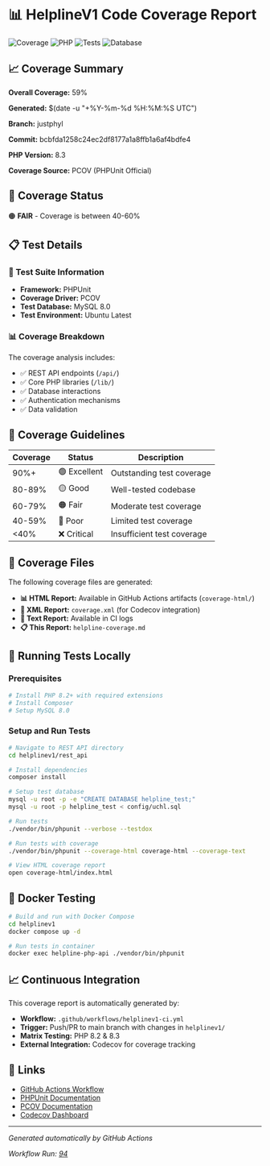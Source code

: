 # 📊 HelplineV1 Code Coverage Report

![Coverage](https://img.shields.io/badge/Coverage-59%25-orange)
![PHP](https://img.shields.io/badge/PHP-8.2%20%7C%208.3-blue)
![Tests](https://img.shields.io/badge/Tests-PHPUnit-green)
![Database](https://img.shields.io/badge/Database-MySQL%208.0-orange)

## 📈 Coverage Summary

**Overall Coverage:** 59%

**Generated:** $(date -u "+%Y-%m-%d %H:%M:%S UTC")

**Branch:** justphyl

**Commit:** bcbfda1258c24ec2df8177a1a8ffb1a6af4bdfe4

**PHP Version:** 8.3

**Coverage Source:** PCOV (PHPUnit Official)

## 🎯 Coverage Status

🟠 **FAIR** - Coverage is between 40-60%

## 📋 Test Details

### 🧪 Test Suite Information
- **Framework:** PHPUnit
- **Coverage Driver:** PCOV
- **Test Database:** MySQL 8.0
- **Test Environment:** Ubuntu Latest

### 📊 Coverage Breakdown

The coverage analysis includes:
- ✅ REST API endpoints (`/api/`)
- ✅ Core PHP libraries (`/lib/`)
- ✅ Database interactions
- ✅ Authentication mechanisms
- ✅ Data validation

## 🎯 Coverage Guidelines

| Coverage | Status | Description |
|----------|--------|-------------|
| 90%+     | 🟢 Excellent | Outstanding test coverage |
| 80-89%   | 🟡 Good | Well-tested codebase |
| 60-79%   | 🟠 Fair | Moderate test coverage |
| 40-59%   | 🔴 Poor | Limited test coverage |
| <40%     | ❌ Critical | Insufficient test coverage |

## 📁 Coverage Files

The following coverage files are generated:

- **📊 HTML Report:** Available in GitHub Actions artifacts (`coverage-html/`)
- **📄 XML Report:** `coverage.xml` (for Codecov integration)
- **📝 Text Report:** Available in CI logs
- **📋 This Report:** `helpline-coverage.md`

## 🚀 Running Tests Locally

### Prerequisites
```bash
# Install PHP 8.2+ with required extensions
# Install Composer
# Setup MySQL 8.0
```

### Setup and Run Tests
```bash
# Navigate to REST API directory
cd helplinev1/rest_api

# Install dependencies
composer install

# Setup test database
mysql -u root -p -e "CREATE DATABASE helpline_test;"
mysql -u root -p helpline_test < config/uchl.sql

# Run tests
./vendor/bin/phpunit --verbose --testdox

# Run tests with coverage
./vendor/bin/phpunit --coverage-html coverage-html --coverage-text

# View HTML coverage report
open coverage-html/index.html
```

## 🐳 Docker Testing

```bash
# Build and run with Docker Compose
cd helplinev1
docker compose up -d

# Run tests in container
docker exec helpline-php-api ./vendor/bin/phpunit
```

## 📈 Continuous Integration

This coverage report is automatically generated by:
- **Workflow:** `.github/workflows/helplinev1-ci.yml`
- **Trigger:** Push/PR to main branch with changes in `helplinev1/`
- **Matrix Testing:** PHP 8.2 & 8.3
- **External Integration:** Codecov for coverage tracking

## 🔗 Links

- [GitHub Actions Workflow](../../.github/workflows/helplinev1-ci.yml)
- [PHPUnit Documentation](https://phpunit.de/)
- [PCOV Documentation](https://github.com/krakjoe/pcov)
- [Codecov Dashboard](https://codecov.io/gh/openchlai/ai)

---

*Generated automatically by GitHub Actions*

*Workflow Run: [94](https://github.com/openchlai/ai/actions/runs/16960646185)*
